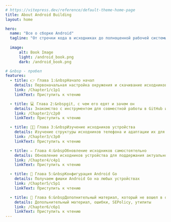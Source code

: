 ```yaml
---
# https://vitepress.dev/reference/default-theme-home-page
title: About Android Building
layout: home

hero:
  name: "Все о сборке Android"
  tagline: "От строчки кода в исходниках до полноценной рабочей системы на вашем устройстве"
  
  image: 
      alt: Book Image
      light: /android_book.png
      dark: /android_book.png

# &nbsp - пробел
features:
  - title: 👉 Глава 1:&nbspНачало начал
    details: Первоначальная настройка окружения и скачивание исходников
    link: /Chapter1/c1p1
    linkText: Приступить к чтению

  - title: 💻 Глава 2:&nbspgit, с чем его едят и зачем он
    details: Знакомство с инструментом для совместной работы в GitHub и не только
    link: /Chapter2/c2p0
    linkText: Приступить к чтению

  - title: 🧑‍💻 Глава 3:&nbspИзучение исходников устройства
    details: Изучение структуры исходников телефона и адаптации их для определенной прошивки
    link: /Chapter3/c3p0
    linkText: Приступить к чтению

  - title: ✏️ Глава 4:&nbspОбновление исходников самостоятельно
    details: Обновление исходников устройства для поддержания актуального состояния ПО на нем
    link: /Chapter4/c4p1
    linkText: Приступить к чтению

  - title: 📱 Глава 5:&nbspКонфигурация Android Go
    details: Получаем фишки Android Go на любых устройствах
    link: /Chapter5/c5p1
    linkText: Приступить к чтению

  - title: 👀 Глава 6:&nbspДополнительный материал, который не вошел в основную часть
    details: Допольнительный материал, ошибки, SEPolicy, утилиты
    link: /Chapter6/c6p1
    linkText: Приступить к чтению
---
```


<style>
:root {
  --vp-home-hero-name-color: transparent;
  --vp-home-hero-name-background: -webkit-linear-gradient(120deg, #00ffb1 30%, #00ff68);

  --vp-home-hero-image-background-image: linear-gradient(-45deg, #bd34fe 50%, #47caff 50%);
  --vp-home-hero-image-filter: blur(44px);
}

@media (min-width: 640px) {
  :root {
    --vp-home-hero-image-filter: blur(56px);
  }
}

@media (min-width: 960px) {
  :root {
    --vp-home-hero-image-filter: blur(68px);
  }
}
</style>

<script setup>
import {
  VPTeamPage,
  VPTeamPageTitle,
  VPTeamMembers
} from 'vitepress/theme'

import { telegram2 } from './icons'

const members = [
  {
    avatar: 'https://www.github.com/Roker2.png',
    name: 'Roker2',
    title: 'Создатель',
    links: [
      { icon: 'github', link: 'https://github.com/Roker2' },
    ]
  },
  {
    avatar: 'https://www.github.com/CakesTwix.png',
    name: 'CakesTwix',
    title: 'Создатель сайта',
    links: [
      { icon: 'github', link: 'https://github.com/CakesTwix' },
      { icon: 'mastodon', link: 'https://pl.m0e.space/CakesTwix' },
      {
        icon: {
          svg: telegram2,
        },
        link: 'https://t.me/',
      }
    ]
  },
  {
    avatar: 'https://www.github.com/acroreiser.png',
    name: 'acroreiser',
    title: 'Писатель',
    links: [
      { icon: 'github', link: 'https://github.com/acroreiser' },
    ]
  },
  {
    avatar: 'https://www.github.com/myslivets.png',
    name: 'Daniel Myslivets',
    title: 'Дизайнер обложки',
    links: [
      { icon: 'github', link: 'https://github.com/myslivets' },
      { icon: 'youtube', link: 'https://www.youtube.com/@DanielM' },
    ]
  },
  {
    avatar: 'https://www.github.com/Ultra119.png',
    name: 'Ultra119',
    title: 'Писатель',
    links: [
      { icon: 'github', link: 'https://github.com/Ultra119' },
      {
        icon: {
          svg: telegram2,
        },
        link: 'https://t.me/Ultra119',
      }
    ]
  },
  {
    avatar: 'https://www.github.com/SanyaPilot.png',
    name: 'SanyaPilot',
    title: 'Исправления',
    links: [
      { icon: 'github', link: 'https://github.com/SanyaPilot' },
    ]
  },
]
</script>

<VPTeamPage>
  <VPTeamPageTitle>
    <template #title>
      Авторы
    </template>
    <template #lead>
      Те, кто писал, исправлял, добавлял информацию про сборку Android из исходного кода
    </template>
  </VPTeamPageTitle>
  <VPTeamMembers
    :members="members"
  />
</VPTeamPage>